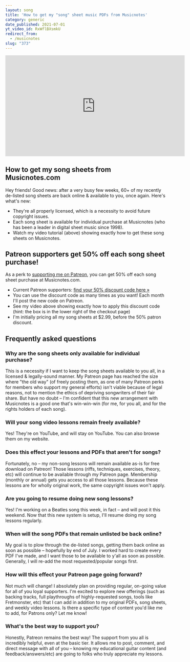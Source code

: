 ```yaml
---
layout: song
title: 'How to get my "song" sheet music PDFs from Musicnotes'
category: generic
date_published: 2021-07-01
yt_video_id: RxWflBXsmkU
redirect_from:
  - /musicnotes
slug: "373"
---
```


<!-- patreon_lesson_available: true
patreon_lesson_url: https://www.patreon.com/posts/32888140 -->

<iframe width="560" height="315" src="https://www.youtube.com/embed/RxWflBXsmkU" frameborder="0" allow="accelerometer; autoplay; encrypted-media; gyroscope; picture-in-picture" allowfullscreen></iframe>

## How to get my song sheets from Musicnotes.com

Hey friends! Good news: after a very busy few weeks, 60+ of my recently de-listed song sheets are back online & available to you, once again. Here's what's new:

- They're all properly licensed, which is a necessity to avoid future copyright issues.
- Each song sheet is available for individual purchase at Musicnotes (who has been a leader in digital sheet music since 1998).
- Watch my video tutorial (above) showing exactly how to get these song sheets on Musicnotes.

## Patreon supporters get 50% off each song sheet purchase!

As a perk to [supporting me on Patreon](https://patreon.com/songnotes), you can get 50% off each song sheet purchase at Musicnotes.com.

- Current Patreon supporters: [find your 50% discount code here »](https://www.patreon.com/posts/53165689)
- You can use the discount code as many times as you want! Each month I'll post the new code on Patreon.
- See my video above showing exactly how to apply this discount code (hint: the box is in the lower right of the checkout page)
- I'm initially pricing all my song sheets at $2.99, before the 50% patron discount.

## Frequently asked questions

### Why are the song sheets only available for individual purchase?

This is a necessity if I want to keep the song sheets available to you all, in a licensed & legally-sound manner. My Patreon page has reached the size where "the old way" (of freely posting them, as one of many Patreon perks for members who support my general efforts) isn't viable because of legal reasons, not to mention the ethics of depriving songwriters of their fair share. But have no doubt – I'm confident that this new arrangement with Musicnotes is a good one that's win-win-win (for me, for you all, and for the rights holders of each song).

### Will your song video lessons remain freely available?

Yes! They're on YouTube, and will stay on YouTube. You can also browse them on my website.

### Does this effect your lessons and PDFs that aren't for songs?

Fortunately, no – my non-song lessons will remain available as-is for free download on Patreon! Those lessons (riffs, techniques, exercises, theory, etc) will continue to be available through my Patreon page. Membership (monthly or annual) gets you access to all those lessons. Because these lessons are for wholly original work, the same copyright issues won't apply.

### Are you going to resume doing new song lessons?

Yes! I'm working on a Beatles song this week, in fact – and will post it this weekend. Now that this new system is setup, I'll resume doing my song lessons regularly.

### When will the song PDFs that remain unlisted be back online?

My goal is to plow through the de-listed songs, getting them back online as soon as possible – hopefully by end of July. I worked hard to create every PDF I've made, and I want those to be available to y'all as soon as possible. Generally, I will re-add the most requested/popular songs first.

### How will this effect your Patreon page going forward?

Not much will change! I absolutely plan on providing regular, on-going value for all of you loyal supporters. I'm excited to explore new offerings (such as backing tracks, full playthroughs of highly-requested songs, tools like Fretmonster, etc) that I can add in addition to my original PDFs, song sheets, and weekly video lessons. Is there a specific type of content you'd like me to add, for Patrons only? Let me know!

### What's the best way to support you?

Honestly, Patreon remains the best way! The support from you all is incredibly helpful, even at the basic tier. It allows me to post, comment, and direct message with all of you – knowing my educational guitar content (and feedback/answers/etc) are going to folks who truly appreciate my lessons.
